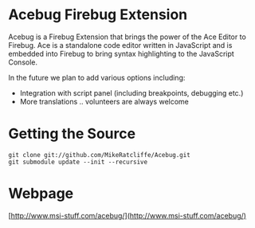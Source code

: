 Acebug Firebug Extension
========================

Acebug is a Firebug Extension that brings the power of the Ace Editor to Firebug. Ace is a standalone code editor written in JavaScript and is embedded into Firebug to bring syntax highlighting to the JavaScript Console.

In the future we plan to add various options including:

* Integration with script panel (including breakpoints, debugging etc.)
* More translations .. volunteers are always welcome

Getting the Source
==================

    git clone git://github.com/MikeRatcliffe/Acebug.git
    git submodule update --init --recursive

Webpage
=======

[http://www.msi-stuff.com/acebug/](http://www.msi-stuff.com/acebug/)
